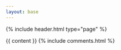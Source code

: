 ```yaml
---
layout: base
---
```


{% include header.html type="page" %}

<div class="container-md" role="main">
  <div class="row">
    <div class="col-sm-9 offset-sm-1 col-md-9 offset-md-1 col-xl-9 offset-xl-1 col-lg-9 offset-lg-1">
      {{ content }}
      {% include comments.html %}
    </div>
  </div>
</div>
